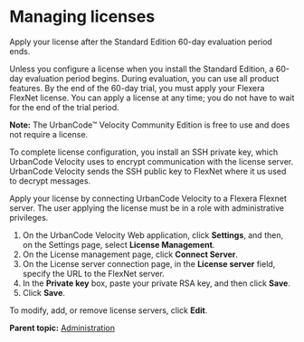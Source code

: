 # Managing licenses

Apply your license after the Standard Edition 60-day evaluation period ends.

Unless you configure a license when you install the Standard Edition, a 60-day evaluation period begins. During evaluation, you can use all product features. By the end of the 60-day trial, you must apply your Flexera FlexNet license. You can apply a license at any time; you do not have to wait for the end of the trial period.

**Note:** The UrbanCode™ Velocity Community Edition is free to use and does not require a license.

To complete license configuration, you install an SSH private key, which UrbanCode Velocity uses to encrypt communication with the license server. UrbanCode Velocity sends the SSH public key to FlexNet where it us used to decrypt messages.

Apply your license by connecting UrbanCode Velocity to a Flexera Flexnet server. The user applying the license must be in a role with administrative privileges.

 

1.   On the UrbanCode Velocity Web application, click **Settings**, and then, on the Settings page, select **License Management**. 
2.   On the License management page, click **Connect Server**. 
3.   On the License server connection page, in the **License server** field, specify the URL to the FlexNet server. 
4.   In the **Private key** box, paste your private RSA key, and then click **Save**. 
5.   Click **Save**. 

To modify, add, or remove license servers, click **Edit**.

**Parent topic:** [Administration](../topics/c_node_admin.md)

